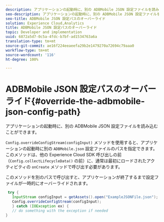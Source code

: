 ```yaml
---
description: アプリケーションの起動時に、別の ADBMobile JSON 設定ファイルを読み込むことができます。
seo-description: アプリケーションの起動時に、別の ADBMobile JSON 設定ファイルを読み込むことができます。
seo-title: ADBMobile JSON 設定パスのオーバーライド
solution: Experience Cloud,Analytics
title: ADBMobile JSON 設定パスのオーバーライド
topic: Developer and implementation
uuid: 6872a5d7-0c5a-4fdc-b7bf-ad1534763a6a
translation-type: tm+mt
source-git-commit: ae16f224eeaeefa29b2e1479270a72694c79aaa0
workflow-type: tm+mt
source-wordcount: '116'
ht-degree: 100%

---
```



# ADBMobile JSON 設定パスのオーバーライド{#override-the-adbmobile-json-config-path}

アプリケーションの起動時に、別の ADBMobile JSON 設定ファイルを読み込むことができます。

`Config.overrideConfigStream(configInput)` メソッドを使用すると、アプリケーションの起動時に別の `ADBMobile.json` 設定ファイルのパスを指定できます。このメソッドは、他の Experience Cloud SDK 呼び出しの前（`Config.collectLifecycleData()` の前）に、通常は最初にロードされたアクティビティの `onCreate` メソッドで呼び出す必要があります。

このメソッドを別のパスで呼び出すと、アプリケーションが終了するまで設定ファイルが一時的にオーバーライドされます。

```java
 try { 
   InputStream configInput = getAssets().open("ExampleJSONFile.json"); 
   Config.overrideConfigStream(configInput); 
   } catch (IOException ex) { 
   // do something with the exception if needed 
}
```

